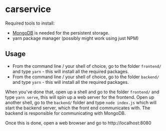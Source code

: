 # carservice

Required tools to install:

- [MongoDB](https://docs.mongodb.com/manual/administration/install-community/) is needed for the persistent storage. 
- yarn package manager (possibly might work using just NPM)

## Usage
- From the command line / your shell of choice, go to the folder `frontend/` and type `yarn` - this will install all the required packages.
- From the command line / your shell of choice, go to the folder `backend/` and type `yarn` - this will install all the required packages.

When you've done that, open up a shell and go to the folder `frontend/` and type `yarn serve`, this will spin up a web server for the frontend.
Open up another shell, go to the `backend/` folder and type `node index.js` which will start the backend server, which the front end communicates with. 
The backend is responsible for communicating with MongoDB.

Once this is done, open a web browser and go to http://localhost:8080
